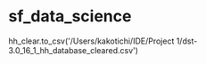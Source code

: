 # sf_data_science
hh_clear.to_csv('/Users/kakotichi/IDE/Project 1/dst-3.0_16_1_hh_database_cleared.csv')
